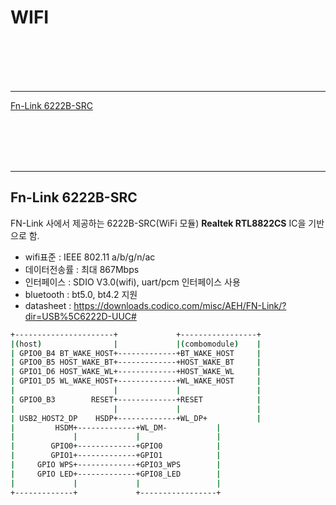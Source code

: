 # WIFI

<br/>
<br/>
<br/>
<br/>
<hr>

[Fn-Link 6222B-SRC](#fn-link-6222b-src)

<br/>
<br/>
<br/>
<br/>
<hr>

## Fn-Link 6222B-SRC 

 FN-Link 사에서 제공하는 6222B-SRC(WiFi 모듈) 
 **Realtek RTL8822CS** IC을 기반으로 함.

 - wifi표준 : IEEE 802.11 a/b/g/n/ac
 - 데이터전송률 : 최대 867Mbps
 - 인터페이스 : SDIO V3.0(wifi), uart/pcm 인터페이스 사용
 - bluetooth : bt5.0, bt4.2 지원
 - datasheet : https://downloads.codico.com/misc/AEH/FN-Link/?dir=USB%5C6222D-UUC#


```bash
+----------------------+             +-----------------+
|(host)                |             |(combomodule)    |
| GPIO0_B4 BT_WAKE_HOST+-------------+BT_WAKE_HOST     |
| GPIO0_B5 HOST_WAKE_BT+-------------+HOST_WAKE_BT     |
| GPIO1_D6 HOST_WAKE_WL+-------------+HOST_WAKE_WL     |
| GPIO1_D5 WL_WAKE_HOST+-------------+WL_WAKE_HOST     |
|                      |             |                 |
| GPIO0_B3        RESET+-------------+RESET            |
|                      |             |                 |
| USB2_HOST2_DP    HSDP+-------------+WL_DP+           |
|         HSDM+-------------+WL_DM-           |
|             |             |                 |
|        GPIO0+-------------+GPIO0            |
|        GPIO1+-------------+GPIO1            |
|     GPIO WPS+-------------+GPIO3_WPS        |
|     GPIO LED+-------------+GPIO8_LED        |
|             |             |                 |
+-------------+             +-----------------+

```
